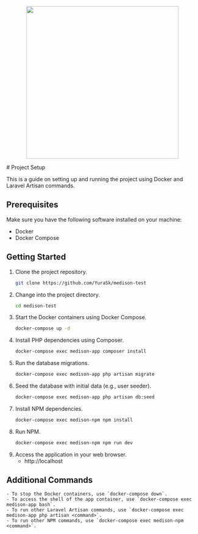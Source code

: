 <p align="center"><a href="https://laravel.com" target="_blank"><img src="https://raw.githubusercontent.com/laravel/art/master/logo-lockup/5%20SVG/2%20CMYK/1%20Full%20Color/laravel-logolockup-cmyk-red.svg" width="400"></a></p>
# Project Setup

This is a guide on setting up and running the project using Docker and Laravel Artisan commands.

## Prerequisites

Make sure you have the following software installed on your machine:

- Docker
- Docker Compose

## Getting Started

1. Clone the project repository.
   ```bash
   git clone https://github.com/YuraSk/medison-test

2. Change into the project directory.
   ```bash
   cd medison-test

3. Start the Docker containers using Docker Compose.
   ```bash
   docker-compose up -d
   
4. Install PHP dependencies using Composer.
    ```bash
    docker-compose exec medison-app composer install

5. Run the database migrations.
    ```bash
    docker-compose exec medison-app php artisan migrate

6. Seed the database with initial data (e.g., user seeder).
    ```bash
    docker-compose exec medison-app php artisan db:seed

8. Install NPM dependencies.
    ```bash
    docker-compose exec medison-npm npm install

9. Run NPM.
    ```bash
    docker-compose exec medison-npm npm run dev

10. Access the application in your web browser.
    - http://localhost

## Additional Commands
    - To stop the Docker containers, use `docker-compose down`.
    - To access the shell of the app container, use `docker-compose exec medison-app bash`.
    - To run other Laravel Artisan commands, use `docker-compose exec medison-app php artisan <command>`.
    - To run other NPM commands, use `docker-compose exec medison-npm <command>`.
